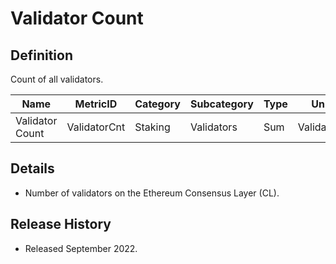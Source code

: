 # Validator Count

## Definition

Count of all validators.

| Name            | MetricID     | Category | Subcategory | Type | Unit       | Interval |
| --------------- | ------------ | -------- | ----------- | ---- | ---------- | -------- |
| Validator Count | ValidatorCnt | Staking  | Validators  | Sum  | Validators | 1 day    |

## Details

* Number of validators on the Ethereum Consensus Layer (CL).

## Release History

* Released September 2022.
